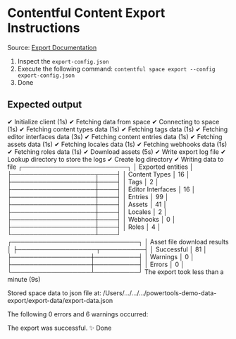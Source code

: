 # Contentful Content Export Instructions

Source: [Export Documentation](https://github.com/contentful/contentful-export)

1. Inspect the `export-config.json`
2. Execute the following command: `contentful space export --config export-config.json`
3. Done

## Expected output

   ✔ Initialize client (1s)
  ✔ Fetching data from space
    ✔ Connecting to space (1s)
    ✔ Fetching content types data (1s)
    ✔ Fetching tags data (1s)
    ✔ Fetching editor interfaces data (3s)
    ✔ Fetching content entries data (1s)
    ✔ Fetching assets data (1s)
    ✔ Fetching locales data (1s)
    ✔ Fetching webhooks data (1s)
    ✔ Fetching roles data (1s)
  ✔ Download assets (5s)
  ✔ Write export log file
    ✔ Lookup directory to store the logs
    ✔ Create log directory
    ✔ Writing data to file
┌────────────────────────┐
│ Exported entities      │
├───────────────────┬────┤
│ Content Types     │ 16 │
├───────────────────┼────┤
│ Tags              │ 2  │
├───────────────────┼────┤
│ Editor Interfaces │ 16 │
├───────────────────┼────┤
│ Entries           │ 99 │
├───────────────────┼────┤
│ Assets            │ 41 │
├───────────────────┼────┤
│ Locales           │ 2  │
├───────────────────┼────┤
│ Webhooks          │ 0  │
├───────────────────┼────┤
│ Roles             │ 4  │
└───────────────────┴────┘
┌─────────────────────────────┐
│ Asset file download results │
├──────────────────┬──────────┤
│ Successful       │ 81       │
├──────────────────┼──────────┤
│ Warnings         │ 0        │
├──────────────────┼──────────┤
│ Errors           │ 0        │
└──────────────────┴──────────┘
The export took less than a minute (9s)

Stored space data to json file at: /Users/.../.../.../powertools-demo-data-export/export-data/export-data.json

The following 0 errors and 6 warnings occurred:

The export was successful.
✨ Done
